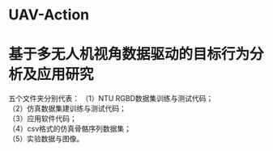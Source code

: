 # UAV-Action
# 基于多无人机视角数据驱动的目标行为分析及应用研究
五个文件夹分别代表：
（1）NTU RGBD数据集训练与测试代码；     
（2）仿真数据集建训练与测试代码；   
（3）应用软件代码；   
（4）csv格式的仿真骨骼序列数据集；   
（5）实验数据与图像。     
